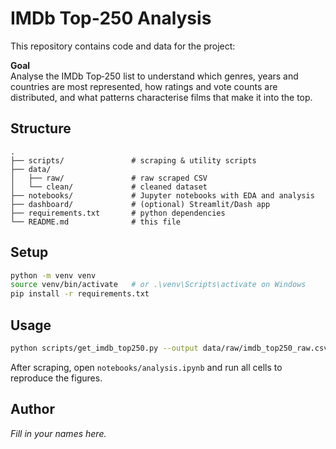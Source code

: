 # IMDb Top‑250 Analysis

This repository contains code and data for the project:

**Goal**  
Analyse the IMDb Top‑250 list to understand which genres, years and countries are most represented, how ratings and vote counts are distributed, and what patterns characterise films that make it into the top.

## Structure
```
.
├── scripts/               # scraping & utility scripts
├── data/
│   ├── raw/               # raw scraped CSV
│   └── clean/             # cleaned dataset
├── notebooks/             # Jupyter notebooks with EDA and analysis
├── dashboard/             # (optional) Streamlit/Dash app
├── requirements.txt       # python dependencies
└── README.md              # this file
```

## Setup

```bash
python -m venv venv
source venv/bin/activate   # or .\venv\Scripts\activate on Windows
pip install -r requirements.txt
```

## Usage

```bash
python scripts/get_imdb_top250.py --output data/raw/imdb_top250_raw.csv --deep
```

After scraping, open `notebooks/analysis.ipynb` and run all cells to reproduce the figures.

## Author
*Fill in your names here.*
